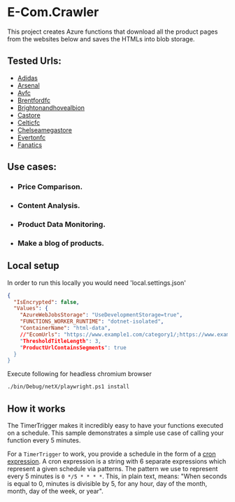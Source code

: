 # E-Com.Crawler 

This project creates Azure functions that download all the product pages from the websites below and saves the HTMLs into blob storage.

## Tested Urls:
* [Adidas](https://www.adidas.co.uk/football?grid=true)
* [Arsenal](https://arsenaldirect.arsenal.com/)
* [Avfc](https://shop.avfc.co.uk/en/aston-villa/o-43089351+t-53091948+z-989-4025465990?pageNumber=1&pageSize=72&sortOption=TopSellers&cur=GBP)
* [Brentfordfc](https://shop.brentfordfc.com/Site-Map.php)
* [Brightonandhovealbion](https://shop.brightonandhovealbion.com/kit/home-kit/)
* [Castore](https://castore.com/collections/outlet)
* [Celticfc](https://store.celticfc.com/collections)
* [Chelseamegastore](https://www4.chelseamegastore.com/en/chelsea-men/t-43110668+ga-34+z-915271-809855383)
* [Evertonfc](https://evertondirect.evertonfc.com/en/everton/t-19321265+z-9197965-3477742524?pageSize=96&cur=GBP&sortOption=TopSellers&vap=1)
* [Fanatics](https://www.fanatics.co.uk/en/premier-league/o-10089362+z-9896720-1139193336?pageSize=96&pageNumber=1&sortOption=TopSellers&vap=1)

## Use cases:
* ### Price Comparison.
* ### Content Analysis.
* ### Product Data Monitoring.
* ### Make a blog of products.

## Local setup
In order to run this locally you would need 'local.settings.json'

```json
{
  "IsEncrypted": false,
  "Values": {
    "AzureWebJobsStorage": "UseDevelopmentStorage=true",
    "FUNCTIONS_WORKER_RUNTIME": "dotnet-isolated",
    "ContainerName": "html-data",
    //"EcomUrls": "https://www.example1.com/category1/;https://www.example2.com/category2/,
    "ThresholdTitleLength": 3,
    "ProductUrlContainsSegments": true
  }
}
```

Execute following for headless chromium browser

```bash
./bin/Debug/netX/playwright.ps1 install
```

## How it works

The TimerTrigger makes it incredibly easy to have your functions executed on a schedule. 
This sample demonstrates a simple use case of calling your function every 5 minutes.

For a `TimerTrigger` to work, you provide a schedule in the form of a [cron expression](https://en.wikipedia.org/wiki/Cron#CRON_expression). 
A cron expression is a string with 6 separate expressions which represent a given schedule via patterns.
The pattern we use to represent every 5 minutes is `0 */5 * * * *`. 
This, in plain text, means: "When seconds is equal to 0, minutes is divisible by 5, for any hour, day of the month, month, day of the week, or year".

<!-- ## (Learn More)[https://learn.microsoft.com/en-us/azure/azure-functions/functions-bindings-timer?tabs=python-v2%2Cisolated-process%2Cnodejs-v4&pivots=programming-language-csharp] -->
